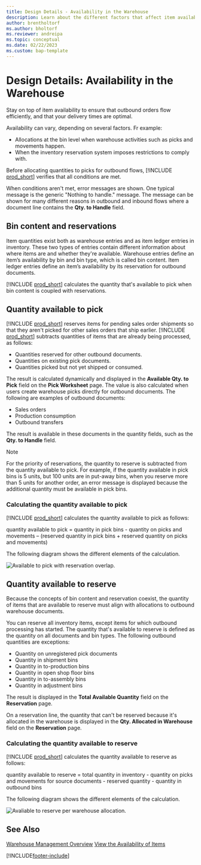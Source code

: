 ```yaml
---
title: Design Details - Availability in the Warehouse
description: Learn about the different factors that affect item availability in your warehouse.
author: brentholtorf
ms.author: bholtorf
ms.reviewer: andreipa
ms.topic: conceptual
ms.date: 02/22/2023
ms.custom: bap-template
---
```

# <a name="design-details-availability-in-the-warehouse"></a><a name="design-details-availability-in-the-warehouse"></a><a name="design-details-availability-in-the-warehouse"></a>Design Details: Availability in the Warehouse

Stay on top of item availability to ensure that outbound orders flow efficiently, and that your delivery times are optimal.  

Availability can vary, depending on several factors. Fr example:

* Allocations at the bin level when warehouse activities such as picks and movements happen.
* When the inventory reservation system imposes restrictions to comply with.

Before allocating quantities to picks for outbound flows, [!INCLUDE [prod_short](includes/prod_short.md)] verifies that all conditions are met.

When conditions aren't met, error messages are shown. One typical message is the generic "Nothing to handle." message. The message can be shown for many different reasons in outbound and inbound flows where a document line contains the **Qty. to Handle** field.

## <a name="bin-content-and-reservations"></a><a name="bin-content-and-reservations"></a><a name="bin-content-and-reservations"></a>Bin content and reservations

Item quantities exist both as warehouse entries and as item ledger entries in inventory. These two types of entries contain different information about where items are and whether they're available. Warehouse entries define an item’s availability by bin and bin type, which is called bin content. Item ledger entries define an item’s availability by its reservation for outbound documents.  

[!INCLUDE [prod_short](includes/prod_short.md)] calculates the quantity that's available to pick when bin content is coupled with reservations.  

## <a name="quantity-available-to-pick"></a><a name="quantity-available-to-pick"></a><a name="quantity-available-to-pick"></a>Quantity available to pick

[!INCLUDE [prod_short](includes/prod_short.md)] reserves items for pending sales order shipments so that they aren't picked for other sales orders that ship earlier. [!INCLUDE [prod_short](includes/prod_short.md)] subtracts quantities of items that are already being processed, as follows:

* Quantities reserved for other outbound documents.
* Quantities on existing pick documents.
* Quantities picked but not yet shipped or consumed.  

The result is calculated dynamically and displayed in the **Available Qty. to Pick** field on the **Pick Worksheet** page. The value is also calculated when users create warehouse picks directly for outbound documents. The following are examples of outbound documents:

* Sales orders
* Production consumption
* Outbound transfers

The result is available in these documents in the quantity fields, such as the **Qty. to Handle** field.  

> [!NOTE]  
> For the priority of reservations, the quantity to reserve is subtracted from the quantity available to pick. For example, if the quantity available in pick bins is 5 units, but 100 units are in put-away bins, when you reserve more than 5 units for another order, an error message is displayed because the additional quantity must be available in pick bins.  

### <a name="calculating-the-quantity-available-to-pick"></a><a name="calculating-the-quantity-available-to-pick"></a><a name="calculating-the-quantity-available-to-pick"></a>Calculating the quantity available to pick

[!INCLUDE [prod_short](includes/prod_short.md)] calculates the quantity available to pick as follows:  

quantity available to pick = quantity in pick bins - quantity on picks and movements – (reserved quantity in pick bins + reserved quantity on picks and movements)  

The following diagram shows the different elements of the calculation.  

![Available to pick with reservation overlap.](media/design_details_warehouse_management_availability_2.png "Available to pick with reservation overlap")  

## <a name="quantity-available-to-reserve"></a><a name="quantity-available-to-reserve"></a><a name="quantity-available-to-reserve"></a>Quantity available to reserve

Because the concepts of bin content and reservation coexist, the quantity of items that are available to reserve must align with allocations to outbound warehouse documents.  

You can reserve all inventory items, except items for which outbound processing has started. The quantity that's available to reserve is defined as the quantity on all documents and bin types. The following outbound quantities are exceptions:  

* Quantity on unregistered pick documents  
* Quantity in shipment bins  
* Quantity in to-production bins  
* Quantity in open shop floor bins  
* Quantity in to-assembly bins  
* Quantity in adjustment bins  

The result is displayed in the **Total Available Quantity** field on the **Reservation** page.  

On a reservation line, the quantity that can't be reserved because it's allocated in the warehouse is displayed in the **Qty. Allocated in Warehouse** field on the **Reservation** page.  

### <a name="calculating-the-quantity-available-to-reserve"></a><a name="calculating-the-quantity-available-to-reserve"></a><a name="calculating-the-quantity-available-to-reserve"></a>Calculating the quantity available to reserve

[!INCLUDE [prod_short](includes/prod_short.md)] calculates the quantity available to reserve as follows:  

quantity available to reserve = total quantity in inventory - quantity on picks and movements for source documents - reserved quantity - quantity in outbound bins  

The following diagram shows the different elements of the calculation.  

![Avaliable to reserve per warehouse allocation.](media/design_details_warehouse_management_availability_3.png "Avaliable to reserve per warehouse allocation")  

## <a name="see-also"></a><a name="see-also"></a><a name="see-also"></a>See Also

[Warehouse Management Overview](design-details-warehouse-management.md)
[View the Availability of Items](inventory-how-availability-overview.md)


[!INCLUDE[footer-include](includes/footer-banner.md)]

